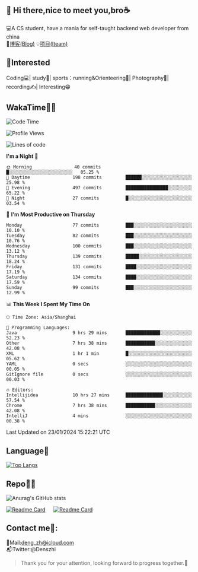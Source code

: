 👋 Hi there,nice to meet you,bro☕
---
💻A CS student, have a mania for self-taught backend web developer from china   
📌[博客(Blog)](https://github.com/HealUP/MyBlog)
💡[项目(Iteam)](https://healup.github.io/)

 <!-- waka-box start -->
 <!-- waka-box end -->
 
🧲**Interested**
--
Coding💻| study📖| sports：running&Orienteering🏃‍| Photography📸| recording✍️| Interesting😁

WakaTime👨‍💻
---
<!--START_SECTION:waka-->
![Code Time](http://img.shields.io/badge/Code%20Time-595%20hrs%2034%20mins-blue)

![Profile Views](http://img.shields.io/badge/Profile%20Views-1-blue)

![Lines of code](https://img.shields.io/badge/From%20Hello%20World%20I%27ve%20Written-205.0%20thousand%20lines%20of%20code-blue)

**I'm a Night 🦉** 

```text
🌞 Morning                40 commits          █░░░░░░░░░░░░░░░░░░░░░░░░   05.25 % 
🌆 Daytime                198 commits         ██████░░░░░░░░░░░░░░░░░░░   25.98 % 
🌃 Evening                497 commits         ████████████████░░░░░░░░░   65.22 % 
🌙 Night                  27 commits          █░░░░░░░░░░░░░░░░░░░░░░░░   03.54 % 
```
📅 **I'm Most Productive on Thursday** 

```text
Monday                   77 commits          ███░░░░░░░░░░░░░░░░░░░░░░   10.10 % 
Tuesday                  82 commits          ███░░░░░░░░░░░░░░░░░░░░░░   10.76 % 
Wednesday                100 commits         ███░░░░░░░░░░░░░░░░░░░░░░   13.12 % 
Thursday                 139 commits         █████░░░░░░░░░░░░░░░░░░░░   18.24 % 
Friday                   131 commits         ████░░░░░░░░░░░░░░░░░░░░░   17.19 % 
Saturday                 134 commits         ████░░░░░░░░░░░░░░░░░░░░░   17.59 % 
Sunday                   99 commits          ███░░░░░░░░░░░░░░░░░░░░░░   12.99 % 
```


📊 **This Week I Spent My Time On** 

```text
🕑︎ Time Zone: Asia/Shanghai

💬 Programming Languages: 
Java                     9 hrs 29 mins       █████████████░░░░░░░░░░░░   52.23 % 
Other                    7 hrs 38 mins       ███████████░░░░░░░░░░░░░░   42.08 % 
XML                      1 hr 1 min          █░░░░░░░░░░░░░░░░░░░░░░░░   05.62 % 
YAML                     0 secs              ░░░░░░░░░░░░░░░░░░░░░░░░░   00.05 % 
GitIgnore file           0 secs              ░░░░░░░░░░░░░░░░░░░░░░░░░   00.03 % 

🔥 Editors: 
Intellijidea             10 hrs 27 mins      ██████████████░░░░░░░░░░░   57.54 % 
Chrome                   7 hrs 38 mins       ███████████░░░░░░░░░░░░░░   42.08 % 
IntelliJ                 4 mins              ░░░░░░░░░░░░░░░░░░░░░░░░░   00.38 % 
```


 Last Updated on 23/01/2024 15:22:21 UTC
<!--END_SECTION:waka-->

Language🚀
---
[![Top Langs](https://github-readme-stats.vercel.app/api/top-langs/?username=HealUP&layout=compact&hide_border=true)](https://github.com/HealUP)

Repo🧑‍💻
---
![Anurag's GitHub stats](https://github-readme-stats.vercel.app/api?username=HealUP&count_private=true&show_icons=true&theme=gruvbox&hide_border=true) 

[![Readme Card](https://github-readme-stats.vercel.app/api/pin/?username=HealUP&repo=InternetEy&theme=transparent)](https://github.com/HealUP/InternetEy) &emsp;
[![Readme Card](https://github-readme-stats.vercel.app/api/pin/?username=HealUP&repo=CampusExperience&theme=transparent)](https://github.com/HealUP/CampusExperience)


Contact me📱:
---
📮Mail:deng_zh@icloud.com  
📬Twitter:@Denszhi  

> Thank you for your attention, looking forward to progress together.🎉
